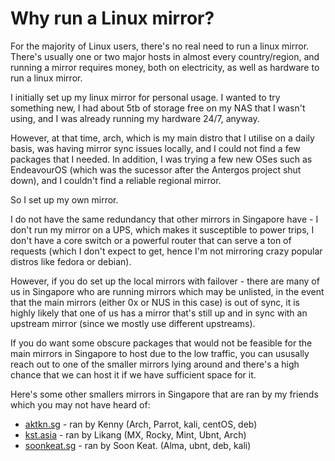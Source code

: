 # Why run a Linux mirror?

For the majority of Linux users, there's no real need to run a linux mirror. There's usually one or two major hosts in almost every country/region, and running a mirror requires money, both on electricity, as well as hardware to run a linux mirror.

I initially set up my linux mirror for personal usage. I wanted to try something new, I had about 5tb of storage free on my NAS that I wasn't using, and I was already running my hardware 24/7, anyway.

However, at that time, arch, which is my main distro that I utilise on a daily basis, was having mirror sync issues locally, and I could not find a few packages that I needed. In addition, I was trying a few new OSes such as EndeavourOS (which was the sucessor after the Antergos project shut down), and I couldn't find a reliable regional mirror.

So I set up my own mirror.

I do not have the same redundancy that other mirrors in Singapore have - I don't run my mirror on a UPS, which makes it susceptible to power trips, I don't have a core switch or a powerful router that can serve a ton of requests (which I don't expect to get, hence I'm not mirroring crazy popular distros like fedora or debian).

However, if you do set up the local mirrors with failover - there are many of us in Singapore who are running mirrors which may be unlisted, in the event that the main mirrors (either 0x or NUS in this case) is out of sync, it is highly likely that one of us has a mirror that's still up and in sync with an upstream mirror (since we mostly use different upstreams).&#x20;

If you do want some obscure packages that would not be feasible for the main mirrors in Singapore to host due to the low traffic, you can ususally reach out to one of the smaller mirrors lying around and there's a high chance that we can host it if we have sufficient space for it.

Here's some other smallers mirrors in Singapore that are ran by my friends which you may not have heard of:

* [aktkn.sg](https://mirror.aktkn.sg) - ran by Kenny (Arch, Parrot, kali, centOS, deb)
* [kst.asia](http://mirror.kst.asia) - ran by Likang (MX, Rocky, Mint, Ubnt, Arch)
* [soonkeat.sg](http://mirror.soonkeat.sg) - ran by Soon Keat. (Alma, ubnt, deb, kali)

